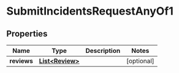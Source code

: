 

# SubmitIncidentsRequestAnyOf1


## Properties

| Name | Type | Description | Notes |
|------------ | ------------- | ------------- | -------------|
|**reviews** | [**List&lt;Review&gt;**](Review.md) |  |  [optional] |



